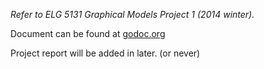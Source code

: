 _Refer to ELG 5131 Graphical Models Project 1 (2014 winter)._

Document can be found at [godoc.org](http://godoc.org/github.com/Gizak/hammingcode)

Project report will be added in later. (or never)
